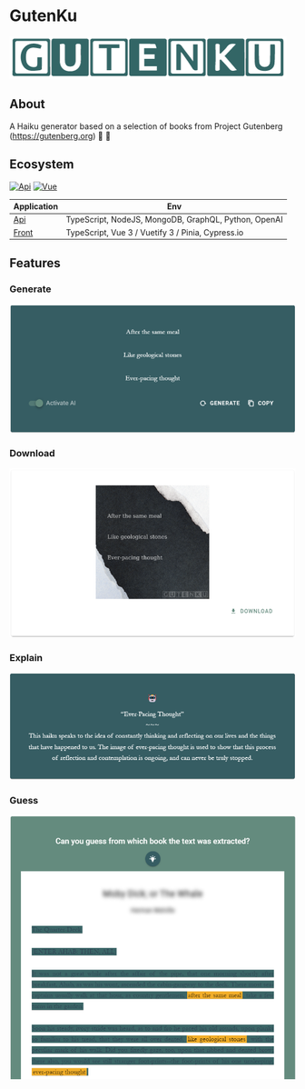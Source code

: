 # GutenKu

<img src="/gutenku-vue/src/assets/img/logo.png/gutenku.png" />

## About

A Haiku generator based on a selection of books from Project Gutenberg (https://gutenberg.org) 🌸 🗻

## Ecosystem

[![Api](https://github.com/heristop/gutenku/actions/workflows/api.yaml/badge.svg)](https://github.com/heristop/gutenku/actions/workflows/api.yaml) [![Vue](https://github.com/heristop/gutenku/actions/workflows/vue.yaml/badge.svg)](https://github.com/heristop/gutenku/actions/workflows/vue.yaml)

<table>
  <thead>
    <tr>
      <th>Application</th>
      <th>Env</th>
    </tr>
  </thead>

  <tbody>
    <tr>
      <td>
        <a href="/gutenku-api/README.md#installation">Api</a>
      </td>
      <td>
        TypeScript, NodeJS, MongoDB, GraphQL, Python, OpenAI
      </td>
    </tr>
    <tr>
      <td>
        <a href="/gutenku-vue/README.md#installation">Front</a>
      </td>
      <td>
        TypeScript, Vue 3 / Vuetify 3 / Pinia, Cypress.io
      </td>
    </tr>
  </tbody>
</table>

## Features

### Generate

<img src="/gutenku-vue/src/assets/img/haiku_card.png" />

### Download

<img src="/gutenku-vue/src/assets/img/canvas_card.png" />

### Explain

<img src="/gutenku-vue/src/assets/img/ai_card.png" />

### Guess

<img src="/gutenku-vue/src/assets/img/chapter_card.png" />
